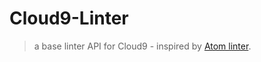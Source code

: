 Cloud9-Linter
======

> a base linter API for Cloud9 - inspired by [Atom linter](https://github.com/steelbrain/linter).
